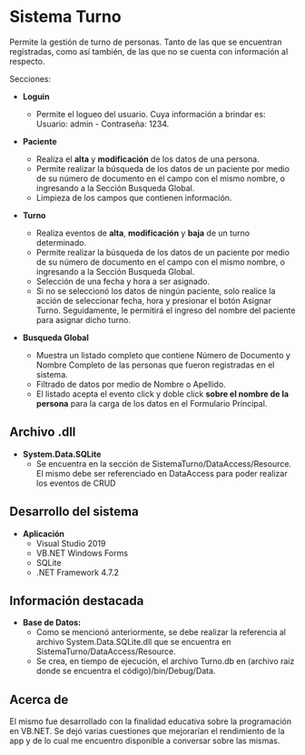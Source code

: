 # Sistema Turno

Permite la gestión de turno de personas. Tanto de las que se encuentran registradas, como así también, de las que no se cuenta con información al respecto.

Secciones:
* **Loguin**
	* Permite el logueo del usuario. Cuya información a brindar es: Usuario: admin - Contraseña: 1234.
	
* **Paciente**
	* Realiza el **alta** y **modificación** de los datos de una persona. 
	* Permite realizar la búsqueda de los datos de un paciente por medio de su número de documento en el campo con el mismo nombre, o ingresando a la Sección Busqueda Global.
	* Limpieza de los campos que contienen información.
	
* **Turno**
	* Realiza eventos de **alta**, **modificación** y **baja** de un turno determinado.
	* Permite realizar la búsqueda de los datos de un paciente por medio de su número de documento en el campo con el mismo nombre, o ingresando a la Sección Busqueda Global.
	* Selección de una fecha y hora a ser asignado.
	* Si no se seleccionó los datos de ningún paciente, solo realice la acción de seleccionar fecha, hora y presionar el botón Asignar Turno. Seguidamente, le permitirá el ingreso del nombre del paciente para asignar dicho turno. 

* **Busqueda Global**
	* Muestra un listado completo que contiene Número de Documento y Nombre Completo de las personas que fueron registradas en el sistema. 
    * Filtrado de datos por medio de Nombre o Apellido. 
    * El listado acepta el evento click y doble click **sobre el nombre de la persona** para la carga de los datos en el Formulario Principal.

## Archivo .dll
* **System.Data.SQLite**
	* Se encuentra en la sección de SistemaTurno/DataAccess/Resource. El mismo debe ser referenciado en DataAccess para poder realizar los eventos de CRUD

## Desarrollo del sistema
* **Aplicación**
  * Visual Studio 2019
  * VB.NET Windows Forms
  * SQLite
  * .NET Framework 4.7.2
  
## Información destacada
* **Base de Datos:**
  * Como se mencionó anteriormente, se debe realizar la referencia al archivo System.Data.SQLite.dll que se encuentra en SistemaTurno/DataAccess/Resource.
  * Se crea, en tiempo de ejecución, el archivo Turno.db en (archivo raíz donde se encuentra el código)/bin/Debug/Data.
  
## Acerca de

El mismo fue desarrollado con la finalidad educativa sobre la programación en VB.NET. Se dejó varias cuestiones que mejorarían el rendimiento de la app y de lo cual me encuentro disponible a conversar sobre las mismas.